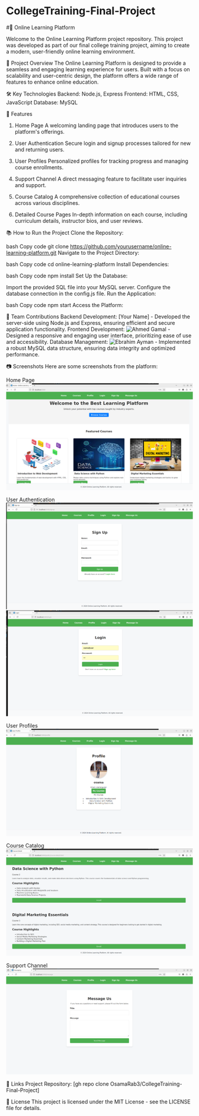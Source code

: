 # CollegeTraining-Final-Project
#🌟 Online Learning Platform

Welcome to the Online Learning Platform project repository. This project was developed as part of our final college training project, aiming to create a modern, user-friendly online learning environment.

🚀 Project Overview
The Online Learning Platform is designed to provide a seamless and engaging learning experience for users. Built with a focus on scalability and user-centric design, the platform offers a wide range of features to enhance online education.


🛠️ Key Technologies
Backend: Node.js, Express
Frontend: HTML, CSS, JavaScript
Database: MySQL


🎯 Features
1. Home Page
A welcoming landing page that introduces users to the platform's offerings.

2. User Authentication
Secure login and signup processes tailored for new and returning users.

3. User Profiles
Personalized profiles for tracking progress and managing course enrollments.

4. Support Channel
A direct messaging feature to facilitate user inquiries and support.

5. Course Catalog
A comprehensive collection of educational courses across various disciplines.

6. Detailed Course Pages
In-depth information on each course, including curriculum details, instructor bios, and user reviews.



📚 How to Run the Project
Clone the Repository:

bash
Copy code
git clone https://github.com/yourusername/online-learning-platform.git
Navigate to the Project Directory:

bash
Copy code
cd online-learning-platform
Install Dependencies:

bash
Copy code
npm install
Set Up the Database:

Import the provided SQL file into your MySQL server.
Configure the database connection in the config.js file.
Run the Application:

bash
Copy code
npm start
Access the Platform:


👥 Team Contributions
Backend Development: [Your Name] - Developed the server-side using Node.js and Express, ensuring efficient and secure application functionality.
Frontend Development: ![Ahmed Gamal](https://github.com/Ahmed-Gamal-0) - Designed a responsive and engaging user interface, prioritizing ease of use and accessibility.
Database Management: ![Ebrahim Ayman](https://github.com/HemaX10)  - Implemented a robust MySQL data structure, ensuring data integrity and optimized performance.


📷 Screenshots
Here are some screenshots from the platform:

Home Page
![home](image/home.png)

User Authentication
![signup](image/signup.png)
![login](image/login.png)

User Profiles
![profile](image/profile.png)

Course Catalog
![course](image/course.png)

Support Channel
![message](image/message.png)

🔗 Links
Project Repository: [gh repo clone OsamaRab3/CollegeTraining-Final-Project]

📄 License
This project is licensed under the MIT License - see the LICENSE file for details.


